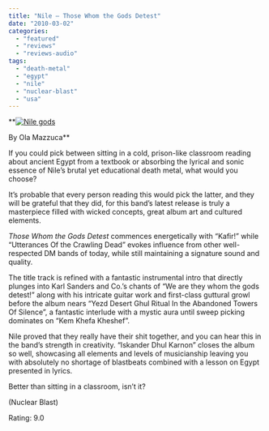 ```yaml
---
title: "Nile – Those Whom the Gods Detest"
date: "2010-03-02"
categories: 
  - "featured"
  - "reviews"
  - "reviews-audio"
tags: 
  - "death-metal"
  - "egypt"
  - "nile"
  - "nuclear-blast"
  - "usa"
---
```


**[![Nile gods](http://www.hellbound.ca/wp-content/uploads/2010/03/Nile-gods.jpg "Nile gods")](http://www.hellbound.ca/wp-content/uploads/2010/03/Nile-gods.jpg)

By Ola Mazzuca**

If you could pick between sitting in a cold, prison-like classroom reading about ancient Egypt from a textbook or absorbing the lyrical and sonic essence of Nile’s brutal yet educational death metal, what would you choose?

It’s probable that every person reading this would pick the latter, and they will be grateful that they did, for this band’s latest release is truly a masterpiece filled with wicked concepts, great album art and cultured elements.

_Those Whom the Gods Detest_ commences energetically with “Kafir!” while “Utterances Of the Crawling Dead” evokes influence from other well- respected DM bands of today, while still maintaining a signature sound and quality.

The title track is refined with a fantastic instrumental intro that directly plunges into Karl Sanders and Co.’s chants of “We are they whom the gods detest!” along with his intricate guitar work and first-class guttural growl before the album nears “Yezd Desert Ghul Ritual In the Abandoned Towers Of Silence”, a fantastic interlude with a mystic aura until sweep picking dominates on “Kem Khefa Kheshef”.

Nile proved that they really have their shit together, and you can hear this in the band’s strength in creativity. “Iskander Dhul Karnon” closes the album so well, showcasing all elements and levels of musicianship leaving you with absolutely no shortage of blastbeats combined with a lesson on Egypt presented in lyrics.

Better than sitting in a classroom, isn’t it?

(Nuclear Blast)

Rating: 9.0
